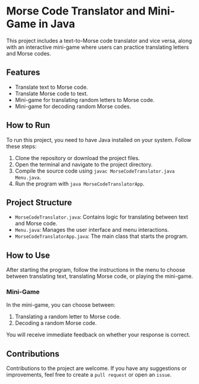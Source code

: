 # Morse Code Translator and Mini-Game in Java

This project includes a text-to-Morse code translator and vice versa, along with an interactive mini-game where users can practice translating letters and Morse codes.

## Features

- Translate text to Morse code.
- Translate Morse code to text.
- Mini-game for translating random letters to Morse code.
- Mini-game for decoding random Morse codes.

## How to Run

To run this project, you need to have Java installed on your system. Follow these steps:

1. Clone the repository or download the project files.
2. Open the terminal and navigate to the project directory.
3. Compile the source code using `javac MorseCodeTranslator.java Menu.java`.
4. Run the program with `java MorseCodeTranslatorApp`.

## Project Structure

- `MorseCodeTranslator.java`: Contains logic for translating between text and Morse code.
- `Menu.java`: Manages the user interface and menu interactions.
- `MorseCodeTranslatorApp.java`: The main class that starts the program.

## How to Use

After starting the program, follow the instructions in the menu to choose between translating text, translating Morse code, or playing the mini-game.

### Mini-Game

In the mini-game, you can choose between:

1. Translating a random letter to Morse code.
2. Decoding a random Morse code.

You will receive immediate feedback on whether your response is correct.

## Contributions

Contributions to the project are welcome. If you have any suggestions or improvements, feel free to create a `pull request` or open an `issue`.
